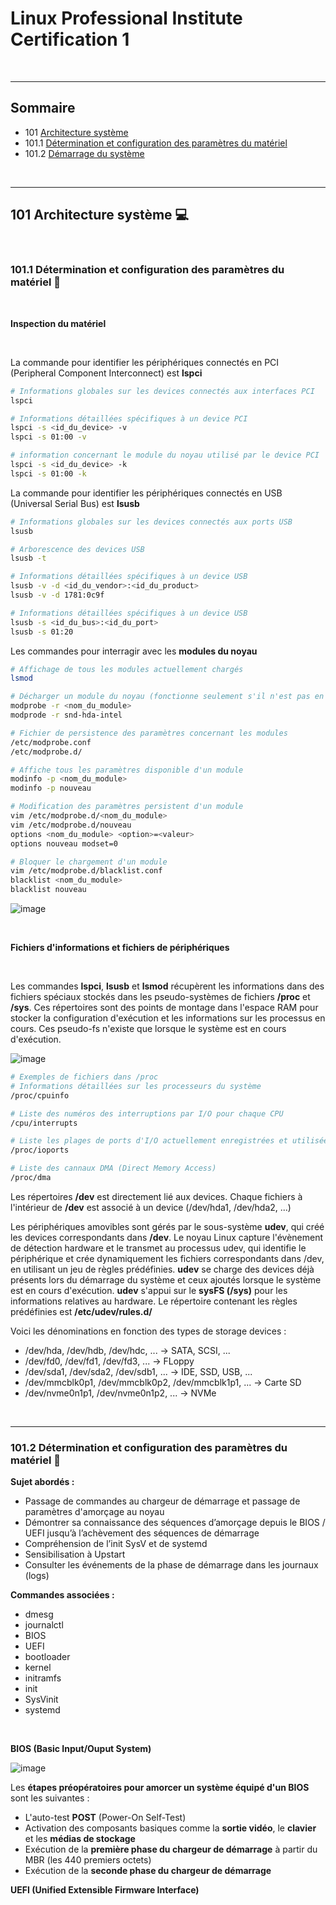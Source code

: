 # Linux Professional Institute Certification 1 

<br>

---

## Sommaire

- 101 [Architecture système](https://github.com/NG3IT/LPIC-1/blob/main/LPIC-1.md#101-architecture-syst%C3%A8me-)
- 101.1 [Détermination et configuration des paramètres du matériel](https://github.com/NG3IT/LPIC-1/blob/main/LPIC-1.md#1011-d%C3%A9termination-et-configuration-des-param%C3%A8tres-du-mat%C3%A9riel-)
- 101.2 [Démarrage du système]()

<br>

---

## 101 **Architecture système** 💻

<br>

### 101.1 **Détermination et configuration des paramètres du matériel** 💾

<br>

**Inspection du matériel**

<br>

La commande pour identifier les périphériques connectés en PCI (Peripheral Component Interconnect) est **lspci**

```bash
# Informations globales sur les devices connectés aux interfaces PCI
lspci

# Informations détaillées spécifiques à un device PCI
lspci -s <id_du_device> -v
lspci -s 01:00 -v

# information concernant le module du noyau utilisé par le device PCI
lspci -s <id_du_device> -k
lspci -s 01:00 -k

```

La commande pour identifier les périphériques connectés en USB (Universal Serial Bus) est **lsusb**

```bash
# Informations globales sur les devices connectés aux ports USB
lsusb

# Arborescence des devices USB
lsusb -t

# Informations détaillées spécifiques à un device USB
lsusb -v -d <id_du_vendor>:<id_du_product>
lsusb -v -d 1781:0c9f

# Informations détaillées spécifiques à un device USB
lsusb -s <id_du_bus>:<id_du_port>
lsusb -s 01:20
```

Les commandes pour interragir avec les **modules du noyau**

```bash
# Affichage de tous les modules actuellement chargés
lsmod

# Décharger un module du noyau (fonctionne seulement s'il n'est pas en cours d'utilisation)
modprobe -r <nom_du_module>
modprode -r snd-hda-intel

# Fichier de persistence des paramètres concernant les modules
/etc/modprobe.conf
/etc/modprobe.d/

# Affiche tous les paramètres disponible d'un module
modinfo -p <nom_du_module>
modinfo -p nouveau

# Modification des paramètres persistent d'un module
vim /etc/modprobe.d/<nom_du_module>
vim /etc/modprobe.d/nouveau
options <nom_du_module> <option>=<valeur>
options nouveau modset=0

# Bloquer le chargement d'un module
vim /etc/modprobe.d/blacklist.conf
blacklist <nom_du_module>
blacklist nouveau
```

![image](https://github.com/user-attachments/assets/c7bc0797-f0a1-4e92-8580-8676a01a192e)


<br>

**Fichiers d'informations et fichiers de périphériques**

<br>

Les commandes **lspci**, **lsusb** et **lsmod** récupèrent les informations dans des fichiers spéciaux stockés dans les pseudo-systèmes de fichiers **/proc** et **/sys**.
Ces répertoires sont des points de montage dans l'espace RAM pour stocker la configuration d'exécution et les informations sur les processus en cours.
Ces pseudo-fs n'existe que lorsque le système est en cours d'exécution.

![image](https://github.com/user-attachments/assets/46802ea1-052b-41fa-a673-213bde1735b5)

```bash
# Exemples de fichiers dans /proc
# Informations détaillées sur les processeurs du système
/proc/cpuinfo

# Liste des numéros des interruptions par I/O pour chaque CPU
/cpu/interrupts

# Liste les plages de ports d'I/O actuellement enregistrées et utilisées
/proc/ioports

# Liste des cannaux DMA (Direct Memory Access)
/proc/dma
```

Les répertoires **/dev** est directement lié aux devices. Chaque fichiers à l'intérieur de **/dev** est associé à un device (/dev/hda1, /dev/hda2, ...)

Les périphériques amovibles sont gérés par le sous-système **udev**, qui créé les devices correspondants dans **/dev**. Le noyau Linux capture l'évènement de détection hardware et le transmet au processus udev, qui identifie le périphérique et crée dynamiquement les fichiers correspondants dans /dev, en utilisant un jeu de règles prédéfinies. **udev** se charge des devices déjà présents lors du démarrage du système et ceux ajoutés lorsque le système est en cours d'exécution. **udev** s'appui sur le **sysFS (/sys)** pour les informations relatives au hardware. Le répertoire contenant les règles prédéfinies est **/etc/udev/rules.d/**

Voici les dénominations en fonction des types de storage devices :
- /dev/hda, /dev/hdb, /dev/hdc, ... -> SATA, SCSI, ...
- /dev/fd0, /dev/fd1, /dev/fd3, ... -> FLoppy
- /dev/sda1, /dev/sda2, /dev/sdb1, ... -> IDE, SSD, USB, ...
- /dev/mmcblk0p1, /dev/mmcblk0p2, /dev/mmcblk1p1, ... -> Carte SD
- /dev/nvme0n1p1, /dev/nvme0n1p2, ... -> NVMe

<br>

---

### 101.2 **Détermination et configuration des paramètres du matériel** 🚀

**Sujet abordés :**
- Passage de commandes au chargeur de démarrage et passage de paramètres d'amorçage au noyau
- Démontrer sa connaissance des séquences d’amorçage depuis le BIOS / UEFI jusqu’à l’achèvement des séquences de démarrage
- Compréhension de l’init SysV et de systemd
- Sensibilisation à Upstart
- Consulter les événements de la phase de démarrage dans les journaux (logs)

**Commandes associées :**
- dmesg
- journalctl
- BIOS
- UEFI
- bootloader
- kernel
- initramfs
- init
- SysVinit
- systemd

<br>

**BIOS (Basic Input/Ouput System)**

![image](https://github.com/user-attachments/assets/2a6a1541-2889-4cdc-b476-ea12fa756153)

Les **étapes préopératoires pour amorcer un système équipé d'un BIOS** sont les suivantes :
- L'auto-test **POST** (Power-On Self-Test)
- Activation des composants basiques comme la **sortie vidéo**, le **clavier** et les **médias de stockage**
- Exécution de la **première phase du chargeur de démarrage** à partir du MBR (les 440 premiers octets)
- Exécution de la **seconde phase du chargeur de démarrage**

**UEFI (Unified Extensible Firmware Interface)**

